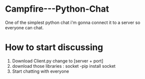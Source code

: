 # Campfire---Python-Chat

 One of the simplest python chat
 i'm gonna connect it to a server so everyone can chat.

# How to start discussing
1. Download Client.py change to [server + port]
1. download those libraries : socket
   -pip install socket
1. Start chatting with everyone
